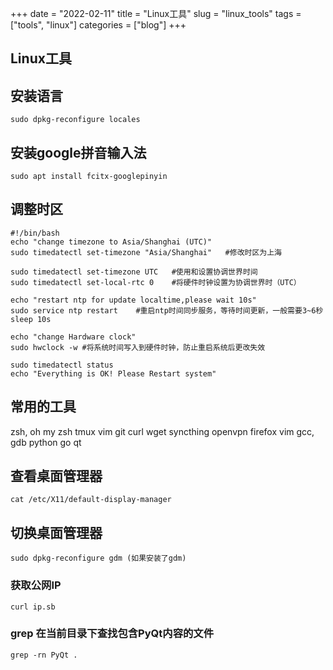 +++ 
date = "2022-02-11"
title = "Linux工具"
slug = "linux_tools" 
tags = ["tools", "linux"]
categories = ["blog"]
+++

## Linux工具

## 安装语言
```
sudo dpkg-reconfigure locales
```

## 安装google拼音输入法
```
sudo apt install fcitx-googlepinyin
```

## 调整时区
```
#!/bin/bash 
echo "change timezone to Asia/Shanghai (UTC)"
sudo timedatectl set-timezone "Asia/Shanghai"	#修改时区为上海
 
sudo timedatectl set-timezone UTC	#使用和设置协调世界时间
sudo timedatectl set-local-rtc 0	#将硬件时钟设置为协调世界时（UTC）
 
echo "restart ntp for update localtime,please wait 10s" 
sudo service ntp restart	#重启ntp时间同步服务，等待时间更新，一般需要3~6秒
sleep 10s
 
echo "change Hardware clock"
sudo hwclock -w	#将系统时间写入到硬件时钟，防止重启系统后更改失效
 
sudo timedatectl status
echo "Everything is OK! Please Restart system"
```

## 常用的工具
zsh, oh my zsh
tmux
vim
git
curl
wget
syncthing
openvpn
firefox vim
gcc, gdb
python
go
qt

## 查看桌面管理器
```
cat /etc/X11/default-display-manager
```

## 切换桌面管理器
```
sudo dpkg-reconfigure gdm (如果安装了gdm)
```

### 获取公网IP
```
curl ip.sb
```

### grep 在当前目录下查找包含PyQt内容的文件
```
grep -rn PyQt .
```
